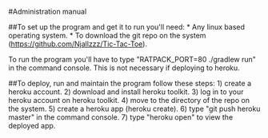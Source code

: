 #Administration manual

##To set up the program and get it to run you'll need:
	* Any linux based operating system.
	* To download the git repo on the system (https://github.com/Njallzzz/Tic-Tac-Toe).

To run the program you'll have to type "RATPACK_PORT=80 ./gradlew run" in the command console. This is not necessary if deploying to heroku.

##To deploy, run and maintain the program follow these steps:
	1) create a heroku account.
	2) download and install heroku toolkit.
	3) log in to your heroku account on heroku toolkit.
	4) move to the directory of the repo on the system.
	5) create a heroku app (heroku create).
	6) type "git push heroku master" in the command console.
	7) type "heroku open" to view the deployed app.
